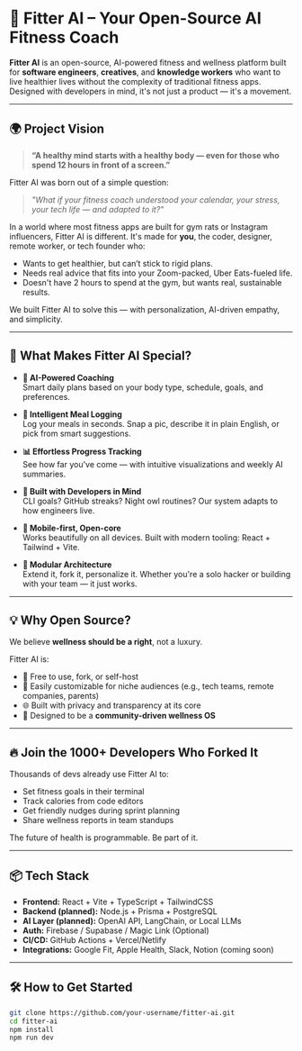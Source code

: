 # 💪 Fitter AI – Your Open-Source AI Fitness Coach

**Fitter AI** is an open-source, AI-powered fitness and wellness platform built for **software engineers**, **creatives**, and **knowledge workers** who want to live healthier lives without the complexity of traditional fitness apps. Designed with developers in mind, it's not just a product — it's a movement.

---

## 🌍 Project Vision

> **“A healthy mind starts with a healthy body — even for those who spend 12 hours in front of a screen.”**

Fitter AI was born out of a simple question:

> _"What if your fitness coach understood your calendar, your stress, your tech life — and adapted to it?"_

In a world where most fitness apps are built for gym rats or Instagram influencers, Fitter AI is different. It's made for **you**, the coder, designer, remote worker, or tech founder who:
- Wants to get healthier, but can’t stick to rigid plans.
- Needs real advice that fits into your Zoom-packed, Uber Eats-fueled life.
- Doesn't have 2 hours to spend at the gym, but wants real, sustainable results.

We built Fitter AI to solve this — with personalization, AI-driven empathy, and simplicity.

---

## 🚀 What Makes Fitter AI Special?

- **🧠 AI-Powered Coaching**  
  Smart daily plans based on your body type, schedule, goals, and preferences.

- **🥗 Intelligent Meal Logging**  
  Log your meals in seconds. Snap a pic, describe it in plain English, or pick from smart suggestions.

- **📊 Effortless Progress Tracking**  
  See how far you've come — with intuitive visualizations and weekly AI summaries.

- **🤖 Built with Developers in Mind**  
  CLI goals? GitHub streaks? Night owl routines? Our system adapts to how engineers live.

- **📱 Mobile-first, Open-core**  
  Works beautifully on all devices. Built with modern tooling: React + Tailwind + Vite.

- **🧬 Modular Architecture**  
  Extend it, fork it, personalize it. Whether you're a solo hacker or building with your team — it just works.

---

## 💡 Why Open Source?

We believe **wellness should be a right**, not a luxury.

Fitter AI is:
- 💯 Free to use, fork, or self-host
- 🧩 Easily customizable for niche audiences (e.g., tech teams, remote companies, parents)
- 🌐 Built with privacy and transparency at its core
- 🌱 Designed to be a **community-driven wellness OS**

---

## 🔥 Join the 1000+ Developers Who Forked It

Thousands of devs already use Fitter AI to:
- Set fitness goals in their terminal
- Track calories from code editors
- Get friendly nudges during sprint planning
- Share wellness reports in team standups

The future of health is programmable. Be part of it.

---

## 📦 Tech Stack

- **Frontend:** React + Vite + TypeScript + TailwindCSS  
- **Backend (planned):** Node.js + Prisma + PostgreSQL  
- **AI Layer (planned):** OpenAI API, LangChain, or Local LLMs  
- **Auth:** Firebase / Supabase / Magic Link (Optional)  
- **CI/CD:** GitHub Actions + Vercel/Netlify  
- **Integrations:** Google Fit, Apple Health, Slack, Notion (coming soon)

---

## 🛠 How to Get Started

```bash
git clone https://github.com/your-username/fitter-ai.git
cd fitter-ai
npm install
npm run dev

